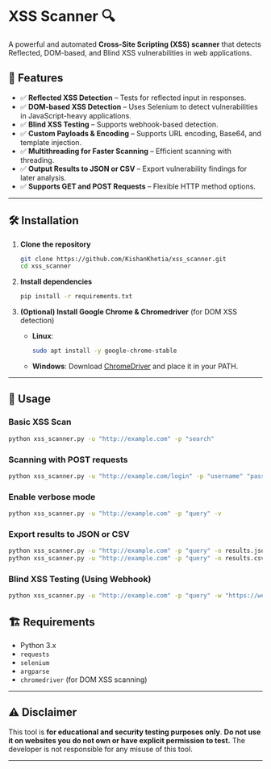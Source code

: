 # XSS Scanner 🔍

A powerful and automated **Cross-Site Scripting (XSS) scanner** that detects Reflected, DOM-based, and Blind XSS vulnerabilities in web applications.

## 🚀 Features

- ✅ **Reflected XSS Detection** – Tests for reflected input in responses.
- ✅ **DOM-based XSS Detection** – Uses Selenium to detect vulnerabilities in JavaScript-heavy applications.
- ✅ **Blind XSS Testing** – Supports webhook-based detection.
- ✅ **Custom Payloads & Encoding** – Supports URL encoding, Base64, and template injection.
- ✅ **Multithreading for Faster Scanning** – Efficient scanning with threading.
- ✅ **Output Results to JSON or CSV** – Export vulnerability findings for later analysis.
- ✅ **Supports GET and POST Requests** – Flexible HTTP method options.

---

## 🛠️ Installation

1. **Clone the repository**  
   ```bash
   git clone https://github.com/KishanKhetia/xss_scanner.git
   cd xss_scanner
   ```

2. **Install dependencies**  
   ```bash
   pip install -r requirements.txt
   ```

3. **(Optional) Install Google Chrome & Chromedriver** (for DOM XSS detection)  
   - **Linux**:  
     ```bash
     sudo apt install -y google-chrome-stable
     ```
   - **Windows**: Download [ChromeDriver](https://chromedriver.chromium.org/downloads) and place it in your PATH.

---
## 🎯 Usage

### Basic XSS Scan
```bash
python xss_scanner.py -u "http://example.com" -p "search"
```

### Scanning with POST requests
```bash
python xss_scanner.py -u "http://example.com/login" -p "username" "password" -m POST
```

### Enable verbose mode
```bash
python xss_scanner.py -u "http://example.com" -p "query" -v
```

### Export results to JSON or CSV
```bash
python xss_scanner.py -u "http://example.com" -p "query" -o results.json
python xss_scanner.py -u "http://example.com" -p "query" -o results.csv
```

### Blind XSS Testing (Using Webhook)
```bash
python xss_scanner.py -u "http://example.com" -p "query" -w "https://webhook.site/your-webhook-url"
```

## 🏗️ Requirements

- Python 3.x
- `requests`
- `selenium`
- `argparse`
- `chromedriver` (for DOM XSS scanning)

---

## ⚠️ Disclaimer

This tool is **for educational and security testing purposes only**. **Do not use it on websites you do not own or have explicit permission to test.** The developer is not responsible for any misuse of this tool.

---

